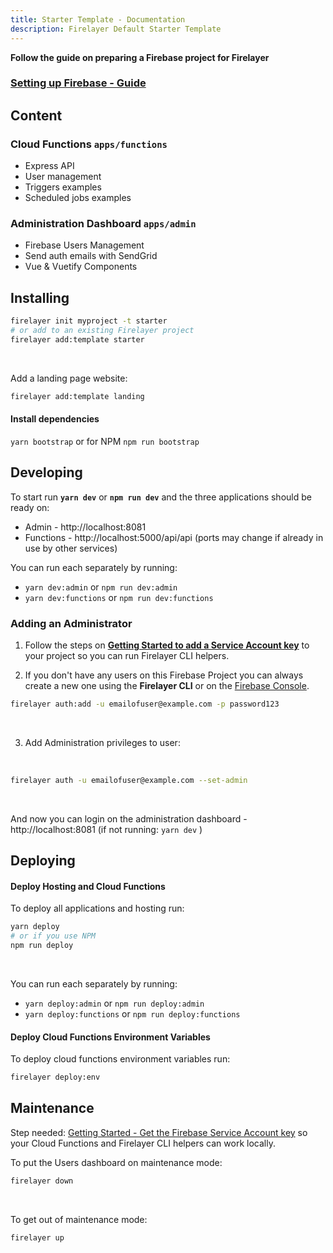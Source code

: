 ```yaml
---
title: Starter Template - Documentation
description: Firelayer Default Starter Template
---
```


**Follow the guide on preparing a Firebase project for Firelayer**
### [Setting up Firebase - Guide](/docs/setting-up-firebase)

## Content

### Cloud Functions `apps/functions`
- Express API
- User management
- Triggers examples
- Scheduled jobs examples

### Administration Dashboard `apps/admin`
- Firebase Users Management
- Send auth emails with SendGrid
- Vue & Vuetify Components

## Installing

```sh
firelayer init myproject -t starter
# or add to an existing Firelayer project
firelayer add:template starter
```

<br>

Add a landing page website:
```sh
firelayer add:template landing
```

#### Install dependencies
`yarn bootstrap` or for NPM `npm run bootstrap`

## Developing

To start run **`yarn dev`** or **`npm run dev`** and the three applications should be ready on:
- Admin - http://localhost:8081
- Functions - http://localhost:5000/api/api
(ports may change if already in use by other services)

You can run each separately by running:
- `yarn dev:admin` or `npm run dev:admin`
- `yarn dev:functions` or `npm run dev:functions`

### Adding an Administrator
1. Follow the steps on [**Getting Started to add a Service Account key**](https://firelayer.io/docs/getting-started#get-the-firebase-service-account-key) to your project so you can run Firelayer CLI helpers.

2. If you don't have any users on this Firebase Project you can always create a new one using the **Firelayer CLI** or on the <a href="https://console.firebase.google.com/" target="_blank">Firebase Console</a>.
```sh
firelayer auth:add -u emailofuser@example.com -p password123
```

<br>

3. Add Administration privileges to user:

<br>

```sh
firelayer auth -u emailofuser@example.com --set-admin
```

<br>

And now you can login on the administration dashboard - http://localhost:8081 (if not running: `yarn dev` )

## Deploying

#### Deploy Hosting and Cloud Functions
To deploy all applications and hosting run:
```sh
yarn deploy
# or if you use NPM
npm run deploy
```

<br>

You can run each separately by running:
- `yarn deploy:admin` or `npm run deploy:admin`
- `yarn deploy:functions` or `npm run deploy:functions`

#### Deploy Cloud Functions Environment Variables
To deploy cloud functions environment variables run:
```sh
firelayer deploy:env
```

## Maintenance

Step needed: [Getting Started - Get the Firebase Service Account key](/docs/getting-started#get-the-firebase-service-account-key) so your Cloud Functions and Firelayer CLI helpers can work locally.

To put the Users dashboard on maintenance mode:
```sh
firelayer down
```

<br>

To get out of maintenance mode:
```sh
firelayer up
```
